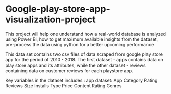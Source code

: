 # Google-play-store-app-visualization-project
<p>This project will help one understand how a real-world database is analyzed using Power Bi, how to get maximum available insights from the dataset, pre-process the data using python for a better upcoming performance</p>
<p>This data set contains two csv files of data scraped from google play store app for the period of 2010 - 2018. The first dataset - apps contains data on play store apps and its attributes, while the other dataset - reviews containing data on customer reviews for each playstore app.</p>
Key variables in the dataset includes :
app dataset:
App	
Category	
Rating	
Reviews	
Size	
Installs	
Type	
Price
Content Rating	
Genres	
